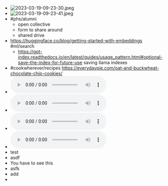 - ![2023-03-19-09-23-30.jpeg](../assets/2023-03-19-09-23-30.jpeg)
- ![2023-03-19-09-23-41.jpeg](../assets/2023-03-19-09-23-41.jpeg)
- #phs/alumni
	- open collective
	- form to share around
	- shared drive
- https://huggingface.co/blog/getting-started-with-embeddings #ml/search
	- https://gpt-index.readthedocs.io/en/latest/guides/usage_pattern.html#optional-save-the-index-for-future-use saving llama indexes
- #cookwherever/recipes https://everydaypie.com/oat-and-buckwheat-chocolate-chip-cookies/
- ![2023-03-19-19-26-46.aac](../assets/2023-03-19-19-26-46.aac)
- ![2023-03-19-19-27-02.aac](../assets/2023-03-19-19-27-02.aac)
- ![2023-03-19-19-51-55.aac](../assets/2023-03-19-19-51-55.aac)
- ![2023-03-19-20-12-13.aac](../assets/2023-03-19-20-12-13.aac)
- test
- asdf
- You have to see this
- asfk
- add
-
